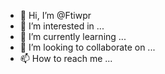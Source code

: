- 👋 Hi, I’m @Ftiwpr
- 👀 I’m interested in ...
- 🌱 I’m currently learning ...
- 💞️ I’m looking to collaborate on ...
- 📫 How to reach me ...

<!---
Ftiwpr/Ftiwpr is a ✨ special ✨ repository because its `README.md` (this file) appears on your GitHub profile.
You can click the Preview link to take a look at your changes.
--->
